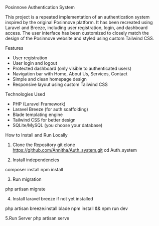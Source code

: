 Posinnove Authentication System

This project is a repeated implementation of an authentication system inspired by the original Posinnove platform. It has been recreated using Laravel and Breeze, including user registration, login, and dashboard access. The user interface has been customized to closely match the design of the Posinnove website and styled using custom Tailwind CSS.

Features

- User registration
- User login and logout
- Protected dashboard (only visible to authenticated users)
- Navigation bar with Home, About Us, Services, Contact
- Simple and clean homepage design
- Responsive layout using custom Tailwind CSS

 Technologies Used

- PHP (Laravel Framework)
- Laravel Breeze (for auth scaffolding)
- Blade templating engine
- Tailwind CSS for better design
- SQLite/MySQL (you choose your database)

 How to Install and Run Locally

1. Clone the Repository
git clone https://github.com/Annitha/Auth_system.git
cd Auth_system

2. Install independencies
   
composer install
npm install

3. Run migration
   
php artisan migrate

4. Install laravel breeze if not yet installed

 php artisan breeze:install blade
 npm install && npm run dev

 5.Run Server
 php artisan serve

